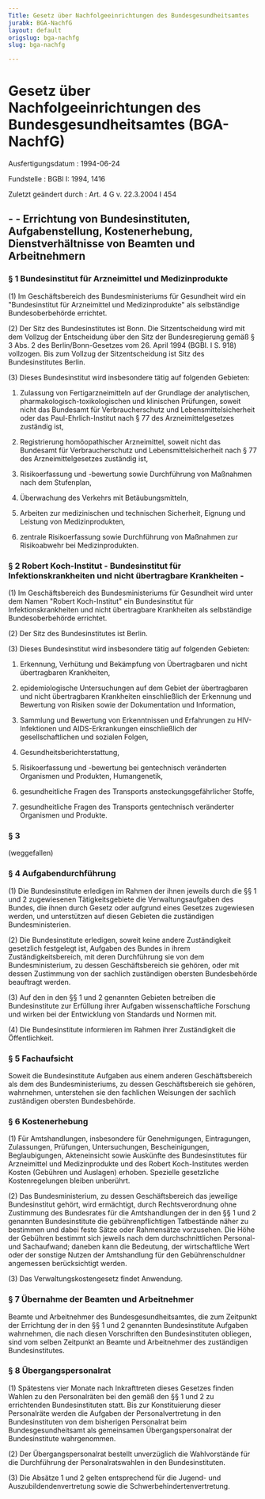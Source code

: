 ```yaml
---
Title: Gesetz über Nachfolgeeinrichtungen des Bundesgesundheitsamtes
jurabk: BGA-NachfG
layout: default
origslug: bga-nachfg
slug: bga-nachfg

---
```


# Gesetz über Nachfolgeeinrichtungen des Bundesgesundheitsamtes (BGA-NachfG)

Ausfertigungsdatum
:   1994-06-24

Fundstelle
:   BGBl I: 1994, 1416

Zuletzt geändert durch
:   Art. 4 G v. 22.3.2004 I 454


## - - Errichtung von Bundesinstituten, Aufgabenstellung, Kostenerhebung, Dienstverhältnisse von Beamten und Arbeitnehmern



### § 1 Bundesinstitut für Arzneimittel und Medizinprodukte

(1) Im Geschäftsbereich des Bundesministeriums für Gesundheit wird ein
"Bundesinstitut für Arzneimittel und Medizinprodukte" als selbständige
Bundesoberbehörde errichtet.

(2) Der Sitz des Bundesinstitutes ist Bonn. Die Sitzentscheidung wird
mit dem Vollzug der Entscheidung über den Sitz der Bundesregierung
gemäß § 3 Abs. 2 des Berlin/Bonn-Gesetzes vom 26. April 1994 (BGBl. I
S. 918) vollzogen. Bis zum Vollzug der Sitzentscheidung ist Sitz des
Bundesinstitutes Berlin.

(3) Dieses Bundesinstitut wird insbesondere tätig auf folgenden
Gebieten:

1.  Zulassung von Fertigarzneimitteln auf der Grundlage der analytischen,
    pharmakologisch-toxikologischen und klinischen Prüfungen, soweit nicht
    das Bundesamt für Verbraucherschutz und Lebensmittelsicherheit oder
    das Paul-Ehrlich-Institut nach § 77 des Arzneimittelgesetzes zuständig
    ist,


2.  Registrierung homöopathischer Arzneimittel, soweit nicht das Bundesamt
    für Verbraucherschutz und Lebensmittelsicherheit nach § 77 des
    Arzneimittelgesetzes zuständig ist,


3.  Risikoerfassung und -bewertung sowie Durchführung von Maßnahmen nach
    dem Stufenplan,


4.  Überwachung des Verkehrs mit Betäubungsmitteln,


5.  Arbeiten zur medizinischen und technischen Sicherheit, Eignung und
    Leistung von Medizinprodukten,


6.  zentrale Risikoerfassung sowie Durchführung von Maßnahmen zur
    Risikoabwehr bei Medizinprodukten.





### § 2 Robert Koch-Institut - Bundesinstitut für Infektionskrankheiten und nicht übertragbare Krankheiten -

(1) Im Geschäftsbereich des Bundesministeriums für Gesundheit wird
unter dem Namen "Robert Koch-Institut" ein Bundesinstitut für
Infektionskrankheiten und nicht übertragbare Krankheiten als
selbständige Bundesoberbehörde errichtet.

(2) Der Sitz des Bundesinstitutes ist Berlin.

(3) Dieses Bundesinstitut wird insbesondere tätig auf folgenden
Gebieten:

1.  Erkennung, Verhütung und Bekämpfung von Übertragbaren und nicht
    übertragbaren Krankheiten,


2.  epidemiologische Untersuchungen auf dem Gebiet der übertragbaren und
    nicht übertragbaren Krankheiten einschließlich der Erkennung und
    Bewertung von Risiken sowie der Dokumentation und Information,


3.  Sammlung und Bewertung von Erkenntnissen und Erfahrungen zu HIV-
    Infektionen und AIDS-Erkrankungen einschließlich der
    gesellschaftlichen und sozialen Folgen,


4.  Gesundheitsberichterstattung,


5.  Risikoerfassung und -bewertung bei gentechnisch veränderten Organismen
    und Produkten, Humangenetik,


6.  gesundheitliche Fragen des Transports ansteckungsgefährlicher Stoffe,


7.  gesundheitliche Fragen des Transports gentechnisch veränderter
    Organismen und Produkte.





### § 3

(weggefallen)


### § 4 Aufgabendurchführung

(1) Die Bundesinstitute erledigen im Rahmen der ihnen jeweils durch
die §§ 1 und 2 zugewiesenen Tätigkeitsgebiete die Verwaltungsaufgaben
des Bundes, die ihnen durch Gesetz oder aufgrund eines Gesetzes
zugewiesen werden, und unterstützen auf diesen Gebieten die
zuständigen Bundesministerien.

(2) Die Bundesinstitute erledigen, soweit keine andere Zuständigkeit
gesetzlich festgelegt ist, Aufgaben des Bundes in ihrem
Zuständigkeitsbereich, mit deren Durchführung sie von dem
Bundesministerium, zu dessen Geschäftsbereich sie gehören, oder mit
dessen Zustimmung von der sachlich zuständigen obersten Bundesbehörde
beauftragt werden.

(3) Auf den in den §§ 1 und 2 genannten Gebieten betreiben die
Bundesinstitute zur Erfüllung ihrer Aufgaben wissenschaftliche
Forschung und wirken bei der Entwicklung von Standards und Normen mit.

(4) Die Bundesinstitute informieren im Rahmen ihrer Zuständigkeit die
Öffentlichkeit.


### § 5 Fachaufsicht

Soweit die Bundesinstitute Aufgaben aus einem anderen Geschäftsbereich
als dem des Bundesministeriums, zu dessen Geschäftsbereich sie
gehören, wahrnehmen, unterstehen sie den fachlichen Weisungen der
sachlich zuständigen obersten Bundesbehörde.


### § 6 Kostenerhebung

(1) Für Amtshandlungen, insbesondere für Genehmigungen, Eintragungen,
Zulassungen, Prüfungen, Untersuchungen, Bescheinigungen,
Beglaubigungen, Akteneinsicht sowie Auskünfte des Bundesinstitutes für
Arzneimittel und Medizinprodukte und des Robert Koch-Institutes werden
Kosten (Gebühren und Auslagen) erhoben. Spezielle gesetzliche
Kostenregelungen bleiben unberührt.

(2) Das Bundesministerium, zu dessen Geschäftsbereich das jeweilige
Bundesinstitut gehört, wird ermächtigt, durch Rechtsverordnung ohne
Zustimmung des Bundesrates für die Amtshandlungen der in den §§ 1 und
2 genannten Bundesinstitute die gebührenpflichtigen Tatbestände näher
zu bestimmen und dabei feste Sätze oder Rahmensätze vorzusehen. Die
Höhe der Gebühren bestimmt sich jeweils nach dem durchschnittlichen
Personal- und Sachaufwand; daneben kann die Bedeutung, der
wirtschaftliche Wert oder der sonstige Nutzen der Amtshandlung für den
Gebührenschuldner angemessen berücksichtigt werden.

(3) Das Verwaltungskostengesetz findet Anwendung.


### § 7 Übernahme der Beamten und Arbeitnehmer

Beamte und Arbeitnehmer des Bundesgesundheitsamtes, die zum Zeitpunkt
der Errichtung der in den §§ 1 und 2 genannten Bundesinstitute
Aufgaben wahrnehmen, die nach diesen Vorschriften den Bundesinstituten
obliegen, sind vom selben Zeitpunkt an Beamte und Arbeitnehmer des
zuständigen Bundesinstitutes.


### § 8 Übergangspersonalrat

(1) Spätestens vier Monate nach Inkrafttreten dieses Gesetzes finden
Wahlen zu den Personalräten bei den gemäß den §§ 1 und 2 zu
errichtenden Bundesinstituten statt. Bis zur Konstituierung dieser
Personalräte werden die Aufgaben der Personalvertretung in den
Bundesinstituten von dem bisherigen Personalrat beim
Bundesgesundheitsamt als gemeinsamen Übergangspersonalrat der
Bundesinstitute wahrgenommen.

(2) Der Übergangspersonalrat bestellt unverzüglich die Wahlvorstände
für die Durchführung der Personalratswahlen in den Bundesinstituten.

(3) Die Absätze 1 und 2 gelten entsprechend für die Jugend- und
Auszubildendenvertretung sowie die Schwerbehindertenvertretung.

